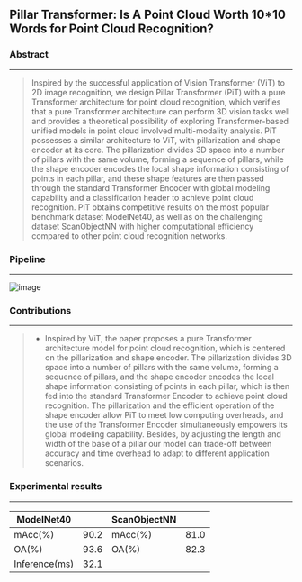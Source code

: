 ## Pillar Transformer: Is A Point Cloud Worth 10*10 Words for Point Cloud Recognition?

### Abstract

------------

> Inspired by the successful application of Vision Transformer (ViT) to 2D image recognition, we design Pillar Transformer (PiT) with a pure Transformer architecture for point cloud recognition, which verifies that a pure Transformer architecture can perform 3D vision tasks well and provides a theoretical possibility of exploring Transformer-based unified models in point cloud involved multi-modality analysis. PiT possesses a similar architecture to ViT, with pillarization and shape encoder at its core. The pillarization divides 3D space into a number of pillars with the same volume, forming a sequence of pillars, while the shape encoder encodes the local shape information consisting of points in each pillar, and these shape features are then passed through the standard Transformer Encoder with global modeling capability and a classification header to achieve point cloud recognition. PiT obtains competitive results on the most popular benchmark dataset ModelNet40, as well as on the challenging dataset ScanObjectNN with higher computational efficiency compared to other point cloud recognition networks.

### Pipeline

----------------

![image](https://github.com/Point-Cloud-Learning/Pillar-Transformer/assets/120387542/95e40d73-701e-4c01-8ccb-71df4c0d3293)


### Contributions


-----------------

> - Inspired by ViT, the paper proposes a pure Transformer architecture model for point cloud recognition, which is centered on the pillarization and shape encoder. The pillarization divides 3D space into a number of pillars with the same volume, forming a sequence of pillars, and the shape encoder encodes the local shape information consisting of points in each pillar, which is then fed into the standard Transformer Encoder to achieve point cloud recognition. The pillarization and the efficient operation of the shape encoder allow PiT to meet low computing overheads, and the use of the Transformer Encoder simultaneously empowers its global modeling capability. Besides, by adjusting the length and width of the base of a pillar our model can trade-off between accuracy and time overhead to adapt to different application scenarios.
>
> 

### Experimental results

---------------

|ModelNet40| | ScanObjectNN | |
|--------|--------|---------|-------|
|mAcc(%)|  90.2  | mAcc(%) | 81.0 |
|  OA(%)  |  93.6 |  OA(%)  | 82.3 |
|Inference(ms)| 32.1 | | |



